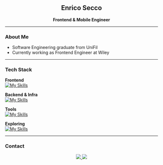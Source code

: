<h2 align="center">Enrico Secco</h2>
<p align="center"><strong>Frontend & Mobile Engineer</strong></p>

---

### About Me

- Software Engineering graduate from UniFil  
- Currently working as Frontend Engineer at Wiley  

---

### Tech Stack

**Frontend**  
[![My Skills](https://skillicons.dev/icons?i=js,ts,react,nextjs,redux,html,css,sass,tailwind,vite,jest,cypress,graphql)](https://skillicons.dev)

**Backend & Infra**  
[![My Skills](https://skillicons.dev/icons?i=nodejs,docker,prisma,firebase,mongodb,mysql)](https://skillicons.dev)

**Tools**  
[![My Skills](https://skillicons.dev/icons?i=git,postman,npm,yarn)](https://skillicons.dev)

**Exploring**  
[![My Skills](https://skillicons.dev/icons?i=aws)](https://skillicons.dev)

---

### Contact

<p align="center">
  <a href="https://linkedin.com/in/enrico-secco" target="_blank">
    <img src="https://skillicons.dev/icons?i=linkedin" />
  </a>
  <a href="mailto:enricosecco@edu.unifil.br" target="_blank">
    <img src="https://skillicons.dev/icons?i=gmail" />
  </a>
</p>
